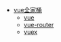  - [vue全家桶](../vue-family/)
   - [vue](../vue-family/vue/)
   - [vue-router](../vue-family/vue-router/)
   - [vuex](../vue-family/vuex/)